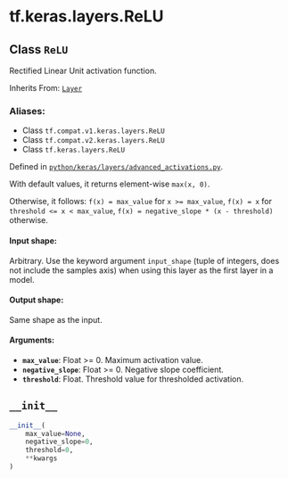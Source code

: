 <div itemscope itemtype="http://developers.google.com/ReferenceObject">
<meta itemprop="name" content="tf.keras.layers.ReLU" />
<meta itemprop="path" content="Stable" />
<meta itemprop="property" content="__init__"/>
</div>

# tf.keras.layers.ReLU

## Class `ReLU`

Rectified Linear Unit activation function.

Inherits From: [`Layer`](../../../tf/keras/layers/Layer.md)

### Aliases:

* Class `tf.compat.v1.keras.layers.ReLU`
* Class `tf.compat.v2.keras.layers.ReLU`
* Class `tf.keras.layers.ReLU`



Defined in [`python/keras/layers/advanced_activations.py`](/code/stable/tensorflow/python/keras/layers/advanced_activations.py).

<!-- Placeholder for "Used in" -->

With default values, it returns element-wise `max(x, 0)`.

Otherwise, it follows:
`f(x) = max_value` for `x >= max_value`,
`f(x) = x` for `threshold <= x < max_value`,
`f(x) = negative_slope * (x - threshold)` otherwise.

#### Input shape:

Arbitrary. Use the keyword argument `input_shape`
(tuple of integers, does not include the samples axis)
when using this layer as the first layer in a model.



#### Output shape:

Same shape as the input.



#### Arguments:


* <b>`max_value`</b>: Float >= 0. Maximum activation value.
* <b>`negative_slope`</b>: Float >= 0. Negative slope coefficient.
* <b>`threshold`</b>: Float. Threshold value for thresholded activation.

<h2 id="__init__"><code>__init__</code></h2>

``` python
__init__(
    max_value=None,
    negative_slope=0,
    threshold=0,
    **kwargs
)
```






